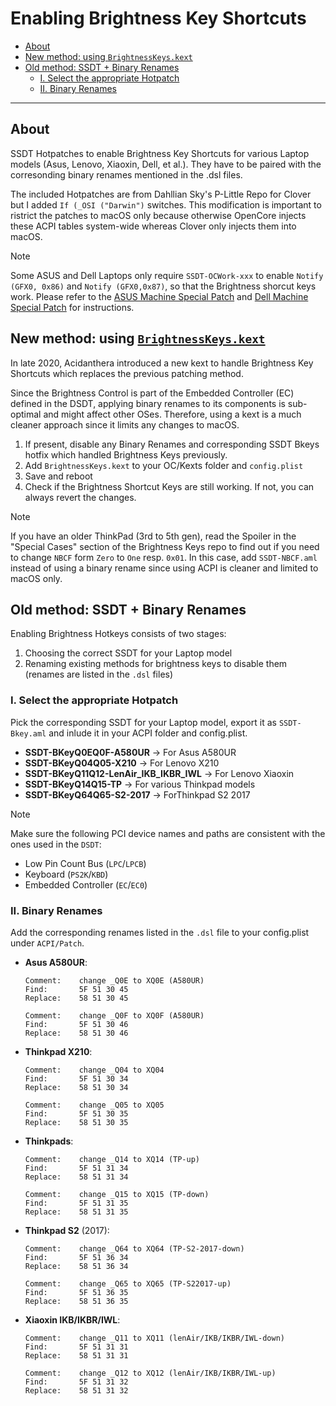 # Enabling Brightness Key Shortcuts

- [About](#about)
- [New method: using `BrightnessKeys.kext`](#new-method-using-brightnesskeyskext)
- [Old method: SSDT + Binary Renames](#old-method-ssdt--binary-renames)
	- [I. Select the appropriate Hotpatch](#i-select-the-appropriate-hotpatch)
	- [II. Binary Renames](#ii-binary-renames)

---

## About
SSDT Hotpatches to enable Brightness Key Shortcuts for various Laptop models (Asus, Lenovo, Xiaoxin, Dell, et al.). They have to be paired with the corresonding binary renames mentioned in the .dsl files.

The included Hotpatches are from Dahllian Sky's P-Little Repo for Clover but I added `If (_OSI ("Darwin")` switches. This modification is important to ristrict the patches to macOS only because otherwise OpenCore injects these ACPI tables system-wide whereas Clover only injects them into macOS.

>[!NOTE]
>
> Some ASUS and Dell Laptops only require `SSDT-OCWork-xxx` to enable `Notify (GFX0, 0x86)` and `Notify (GFX0,0x87)`, so that the Brightness shorcut keys work. Please refer to the [ASUS Machine Special Patch](/Content/05_Laptop-specific_Patches/Brand-specific_Patches/ASUS_Special_Patch) and [Dell Machine Special Patch](/Content/05_Laptop-specific_Patches/Brand-specific_Patches/Dell_Special_Patch) for instructions.

## New method: using [`BrightnessKeys.kext`](https://github.com/acidanthera/BrightnessKeys) 
In late 2020, Acidanthera introduced a new kext to handle Brightness Key Shortcuts which replaces the previous patching method.

Since the Brightness Control is part of the Embedded Controller (EC) defined in the DSDT, applying binary renames to its components is sub-optimal and might affect other OSes. Therefore, using a kext is a much cleaner approach since it limits any changes to macOS.

1. If present, disable any Binary Renames and corresponding SSDT Bkeys hotfix which handled Brightness Keys previously.
2. Add `BrightnessKeys.kext` to your OC/Kexts folder and `config.plist`
3. Save and reboot
4. Check if the Brightness Shortcut Keys are still working. If not, you can always revert the changes.

> [!NOTE]
> 
> If you have an older ThinkPad (3rd to 5th gen), read the Spoiler in the "Special Cases" section of the Brightness Keys repo to find out if you need to change `NBCF` form `Zero` to `One` resp. `0x01`. In this case, add `SSDT-NBCF.aml` instead of using a binary rename since using ACPI is cleaner and limited to macOS only.

## Old method: SSDT + Binary Renames
Enabling Brightness Hotkeys consists of two stages:

1. Choosing the correct SSDT for your Laptop model
2. Renaming existing methods for brightness keys to disable them (renames are listed in the `.dsl` files)

### I. Select the appropriate Hotpatch
Pick the corresponding SSDT for your Laptop model, export it as `SSDT-Bkey.aml` and inlude it in your ACPI folder and config.plist. 

- **SSDT-BKeyQ0EQ0F-A580UR** &rarr; For Asus A580UR
- **SSDT-BKeyQ04Q05-X210** → For Lenovo X210
- **SSDT-BKeyQ11Q12-LenAir_IKB_IKBR_IWL** → For Lenovo Xiaoxin
- **SSDT-BKeyQ14Q15-TP** → For various Thinkpad models
- **SSDT-BKeyQ64Q65-S2-2017** → ForThinkpad S2 2017

> [!NOTE]
> 
> Make sure the following PCI device names and paths are consistent with the ones used in the `DSDT`:
>
> - Low Pin Count Bus (`LPC`/`LPCB`)
> - Keyboard (`PS2K`/`KBD`) 
> - Embedded Controller (`EC`/`EC0`)

### II. Binary Renames
Add the corresponding renames listed in the `.dsl` file to your config.plist under `ACPI/Patch`.

- **Asus A580UR**:
	
	```
	Comment: 	change _Q0E to XQ0E (A580UR)
	Find: 		5F 51 30 45
	Replace:	58 51 30 45
	
	Comment: 	change _Q0F to XQ0F (A580UR)
	Find:		5F 51 30 46
	Replace:	58 51 30 46
	```
- **Thinkpad X210**:
	
	```
	Comment: 	change _Q04 to XQ04
	Find: 		5F 51 30 34
	Replace:	58 51 30 34
	
	Comment: 	change _Q05 to XQ05
	Find: 		5F 51 30 35
	Replace:	58 51 30 35
	```
- **Thinkpads**:

	```
	Comment: 	change _Q14 to XQ14 (TP-up)
	Find: 		5F 51 31 34
	Replace: 	58 51 31 34

	Comment: 	change _Q15 to XQ15 (TP-down)
	Find: 		5F 51 31 35
	Replace: 	58 51 31 35
	```
- **Thinkpad S2** (2017):

	```
	Comment:	change _Q64 to XQ64 (TP-S2-2017-down)
	Find: 		5F 51 36 34 
	Replace:	58 51 36 34
	
	Comment:	change _Q65 to XQ65 (TP-S22017-up)
	Find: 		5F 51 36 35
	Replace:	58 51 36 35
	```
- **Xiaoxin IKB/IKBR/IWL**:

	```
	Comment: 	change _Q11 to XQ11 (lenAir/IKB/IKBR/IWL-down)
	Find:		5F 51 31 31
	Replace:	58 51 31 31

	Comment: 	change _Q12 to XQ12 (lenAir/IKB/IKBR/IWL-up)
	Find: 		5F 51 31 32
	Replace: 	58 51 31 32
	```
